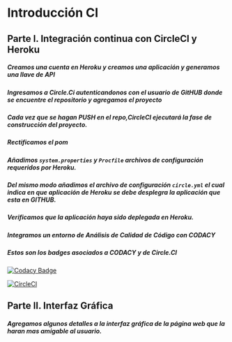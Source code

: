 # Introducción CI

## Parte I. Integración continua con CircleCI y Heroku 
##### Creamos una cuenta en Heroku y creamos una aplicación y generamos una llave de API
##### Ingresamos a Circle.Ci autenticandonos con el usuario de GitHUB donde se encuentre el repositorio y agregamos el proyecto
##### Cada vez que se hagan PUSH en el repo,CircleCI ejecutará la fase de construcción del proyecto. 
##### Rectificamos el pom
##### Añadimos ```system.properties``` y ```Procfile``` archivos de configuración requeridos por Heroku.
##### Del mismo modo añadimos el archivo de configuración ```circle.yml``` el cual indica en que aplicación de Heroku se debe desplegra la aplicación que esta en GITHUB.
##### Verificamos que la aplicación haya sido deplegada en Heroku.
##### Integramos un entorno de Análisis de Calidad de Código con CODACY
##### Estos son los badges asociados a CODACY y de Circle.CI
[![Codacy Badge](https://api.codacy.com/project/badge/Grade/d31f0b7b8e434fa7b1ea7853e3c7ef86)](https://www.codacy.com/manual/santiagolaiton2700/CVDS-02-LAB-06?utm_source=github.com&amp;utm_medium=referral&amp;utm_content=santiagolaiton2700/CVDS-02-LAB-06&amp;utm_campaign=Badge_Grade)

[![CircleCI](https://circleci.com/gh/santiagolaiton2700/CVDS-02-LAB-06.svg?style=svg)](https://circleci.com/gh/santiagolaiton2700/CVDS-02-LAB-06)

## Parte II. Interfaz Gráfica
##### Agregamos algunos detalles a la interfaz gráfica de la página web que la haran mas amigable al usuario.

